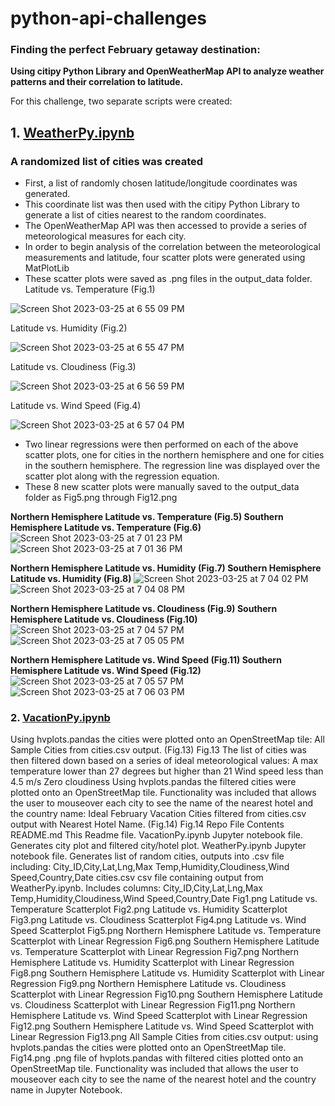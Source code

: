 # python-api-challenges

### Finding the perfect February getaway destination:
**Using citipy Python Library and OpenWeatherMap API to analyze weather patterns and their correlation to latitude.**

For this challenge, two separate scripts were created:

## 1. [WeatherPy.ipynb](https://github.com/wangavin/python-api-challenges/blob/main/starter_code/GW_WeatherPy.ipynb)

### A randomized list of cities was created
* First, a list of randomly chosen latitude/longitude coordinates was generated.
* This coordinate list was then used with the citipy Python Library to generate a list of cities nearest to the random coordinates.
* The OpenWeatherMap API was then accessed to provide a series of meteorological measures for each city.
* In order to begin analysis of the correlation between the meteorological measurements and latitude, four scatter plots were generated using MatPlotLib
* These scatter plots were saved as .png files in the output_data folder.
Latitude vs. Temperature (Fig.1)

![Screen Shot 2023-03-25 at 6 55 09 PM](https://user-images.githubusercontent.com/119981450/227746193-cf77b44e-81db-4269-84c6-f7e669d23f4e.png)

Latitude vs. Humidity (Fig.2)

![Screen Shot 2023-03-25 at 6 55 47 PM](https://user-images.githubusercontent.com/119981450/227746234-5101dcb1-da80-4ff8-8dde-cd4defe877b9.png)

Latitude vs. Cloudiness (Fig.3)

![Screen Shot 2023-03-25 at 6 56 59 PM](https://user-images.githubusercontent.com/119981450/227746258-1c1cc08c-0fd9-40de-ba2c-d7d021540282.png)


Latitude vs. Wind Speed (Fig.4)

![Screen Shot 2023-03-25 at 6 57 04 PM](https://user-images.githubusercontent.com/119981450/227746262-6d49aaa4-a368-494e-b982-7f92562633ec.png)


* Two linear regressions were then performed on each of the above scatter plots, one for cities in the northern hemisphere and one for cities in the southern hemisphere. The regression line was displayed over the scatter plot along with the regression equation.
* These 8 new scatter plots were manually saved to the output_data folder as Fig5.png through Fig12.png

**Northern Hemisphere Latitude vs. Temperature (Fig.5)	Southern Hemisphere Latitude vs. Temperature (Fig.6)**
![Screen Shot 2023-03-25 at 7 01 23 PM](https://user-images.githubusercontent.com/119981450/227746436-6835868b-2245-4bec-89ab-9d927f4e2ac8.png)
![Screen Shot 2023-03-25 at 7 01 36 PM](https://user-images.githubusercontent.com/119981450/227746438-910f01c6-ff43-45b9-912c-34608d57aa7f.png)

**Northern Hemisphere Latitude vs. Humidity (Fig.7)	Southern Hemisphere Latitude vs. Humidity (Fig.8)**
![Screen Shot 2023-03-25 at 7 04 02 PM](https://user-images.githubusercontent.com/119981450/227746509-e5062a18-2b0b-45e1-8faa-5cdbb195c872.png)
![Screen Shot 2023-03-25 at 7 04 08 PM](https://user-images.githubusercontent.com/119981450/227746511-5c96e9bf-fdfd-4ccb-809c-53a23462be25.png)

**Northern Hemisphere Latitude vs. Cloudiness (Fig.9)	Southern Hemisphere Latitude vs. Cloudiness (Fig.10)**
![Screen Shot 2023-03-25 at 7 04 57 PM](https://user-images.githubusercontent.com/119981450/227746538-72f358de-e5a6-412e-97b0-d1c64391ad9e.png)
![Screen Shot 2023-03-25 at 7 05 05 PM](https://user-images.githubusercontent.com/119981450/227746539-d65c20d8-0f0f-452b-9157-01e6005504a7.png)

**Northern Hemisphere Latitude vs. Wind Speed (Fig.11)	Southern Hemisphere Latitude vs. Wind Speed (Fig.12)**
![Screen Shot 2023-03-25 at 7 05 57 PM](https://user-images.githubusercontent.com/119981450/227746554-ed459fdc-dcfd-422e-a40a-4bdab26d6051.png)
![Screen Shot 2023-03-25 at 7 06 03 PM](https://user-images.githubusercontent.com/119981450/227746555-5b8b4d3c-b4c0-4a90-8920-6557472d1f08.png)


### 2. [VacationPy.ipynb](https://github.com/wangavin/python-api-challenges/blob/main/starter_code/GW_VacationPy.ipynb)
Using hvplots.pandas the cities were plotted onto an OpenStreetMap tile:
All Sample Cities from cities.csv output. (Fig.13)
Fig.13
The list of cities was then filtered down based on a series of ideal meteorological values:
A max temperature lower than 27 degrees but higher than 21
Wind speed less than 4.5 m/s
Zero cloudiness
Using hvplots.pandas the filtered cities were plotted onto an OpenStreetMap tile. Functionality was included that allows the user to mouseover each city to see the name of the nearest hotel and the country name:
Ideal February Vacation Cities filtered from cities.csv output with Nearest Hotel Name. (Fig.14)
Fig.14
Repo File Contents
README.md
This Readme file.
VacationPy.ipynb
Jupyter notebook file. Generates city plot and filtered city/hotel plot.
WeatherPy.ipynb
Jupyter notebook file. Generates list of random cities, outputs into .csv file including: City_ID,City,Lat,Lng,Max Temp,Humidity,Cloudiness,Wind Speed,Country,Date
cities.csv
csv file containing output from WeatherPy.ipynb. Includes columns: City_ID,City,Lat,Lng,Max Temp,Humidity,Cloudiness,Wind Speed,Country,Date
Fig1.png
Latitude vs. Temperature Scatterplot
Fig2.png
Latitude vs. Humidity Scatterplot
Fig3.png
Latitude vs. Cloudiness Scatterplot
Fig4.png
Latitude vs. Wind Speed Scatterplot
Fig5.png
Northern Hemisphere Latitude vs. Temperature Scatterplot with Linear Regression
Fig6.png
Southern Hemisphere Latitude vs. Temperature Scatterplot with Linear Regression
Fig7.png
Northern Hemisphere Latitude vs. Humidity Scatterplot with Linear Regression
Fig8.png
Southern Hemisphere Latitude vs. Humidity Scatterplot with Linear Regression
Fig9.png
Northern Hemisphere Latitude vs. Cloudiness Scatterplot with Linear Regression
Fig10.png
Southern Hemisphere Latitude vs. Cloudiness Scatterplot with Linear Regression
Fig11.png
Northern Hemisphere Latitude vs. Wind Speed Scatterplot with Linear Regression
Fig12.png
Southern Hemisphere Latitude vs. Wind Speed Scatterplot with Linear Regression
Fig13.png
All Sample Cities from cities.csv output: using hvplots.pandas the cities were plotted onto an OpenStreetMap tile.
Fig14.png
.png file of hvplots.pandas with filtered cities plotted onto an OpenStreetMap tile. Functionality was included that allows the user to mouseover each city to see the name of the nearest hotel and the country name in Jupyter Notebook.
